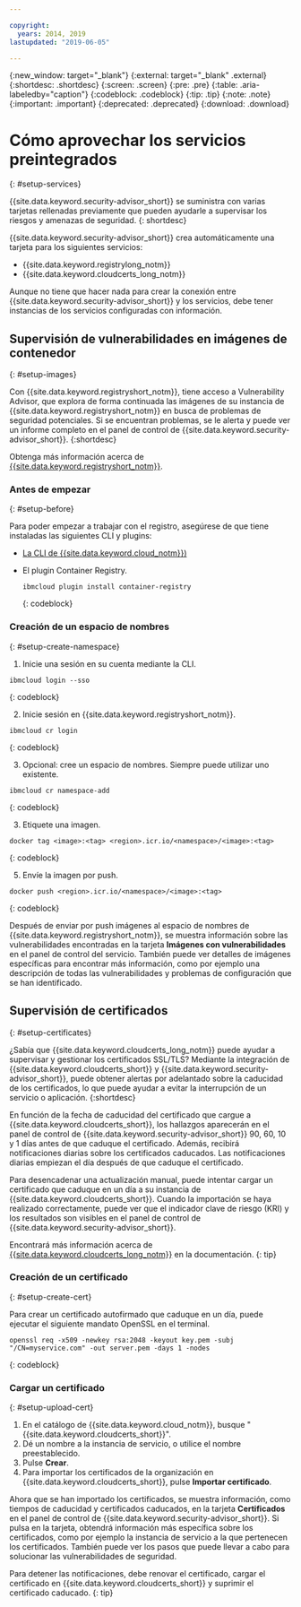 ```yaml
---

copyright:
  years: 2014, 2019
lastupdated: "2019-06-05"

---
```


{:new_window: target="_blank"}
{:external: target="_blank" .external}
{:shortdesc: .shortdesc}
{:screen: .screen}
{:pre: .pre}
{:table: .aria-labeledby="caption"}
{:codeblock: .codeblock}
{:tip: .tip}
{:note: .note}
{:important: .important}
{:deprecated: .deprecated}
{:download: .download}

# Cómo aprovechar los servicios preintegrados
{: #setup-services}

{{site.data.keyword.security-advisor_short}} se suministra con varias tarjetas rellenadas previamente que pueden ayudarle a supervisar los riesgos y amenazas de seguridad.
{: shortdesc}

{{site.data.keyword.security-advisor_short}} crea automáticamente una tarjeta para los siguientes servicios:

* {{site.data.keyword.registrylong_notm}}
* {{site.data.keyword.cloudcerts_long_notm}}

Aunque no tiene que hacer nada para crear la conexión entre {{site.data.keyword.security-advisor_short}} y los servicios, debe tener instancias de los servicios configuradas con información.


## Supervisión de vulnerabilidades en imágenes de contenedor
{: #setup-images}

Con {{site.data.keyword.registryshort_notm}}, tiene acceso a Vulnerability Advisor, que explora de forma continuada las imágenes de su instancia de {{site.data.keyword.registryshort_notm}} en busca de problemas de seguridad potenciales. Si se encuentran problemas, se le alerta y puede ver un informe completo en el panel de control de {{site.data.keyword.security-advisor_short}}.
{:shortdesc}

Obtenga más información acerca de [{{site.data.keyword.registryshort_notm}}](/docs/services/Registry?topic=registry-getting-started).


### Antes de empezar
{: #setup-before}

Para poder empezar a trabajar con el registro, asegúrese de que tiene instaladas las siguientes CLI y plugins:
* [La CLI de {{site.data.keyword.cloud_notm}})](/docs/cli?topic=cloud-cli-ibmcloud-cli)
* El plugin Container Registry.

  ```
  ibmcloud plugin install container-registry
  ```
  {: codeblock}


### Creación de un espacio de nombres
{: #setup-create-namespace}

1. Inicie una sesión en su cuenta mediante la CLI.

  ```
  ibmcloud login --sso
  ```
  {: codeblock}

2. Inicie sesión en {{site.data.keyword.registryshort_notm}}.

  ```
  ibmcloud cr login
  ```
  {: codeblock}

3. Opcional: cree un espacio de nombres. Siempre puede utilizar uno existente.

  ```
  ibmcloud cr namespace-add
  ```
  {: codeblock}

3. Etiquete una imagen.

  ```
  docker tag <image>:<tag> <region>.icr.io/<namespace>/<image>:<tag>
  ```
  {: codeblock}

5. Envíe la imagen por push.

  ```
  docker push <region>.icr.io/<namespace>/<image>:<tag>
  ```
  {: codeblock}


Después de enviar por push imágenes al espacio de nombres de {{site.data.keyword.registryshort_notm}}, se muestra información sobre las vulnerabilidades encontradas en la tarjeta **Imágenes con vulnerabilidades** en el panel de control del servicio. También puede ver detalles de imágenes específicas para encontrar más información, como por ejemplo una descripción de todas las vulnerabilidades y problemas de configuración que se han identificado.


## Supervisión de certificados
{: #setup-certificates}

¿Sabía que {{site.data.keyword.cloudcerts_long_notm}} puede ayudar a supervisar y gestionar los certificados SSL/TLS? Mediante la integración de {{site.data.keyword.cloudcerts_short}} y {{site.data.keyword.security-advisor_short}}, puede obtener alertas por adelantado sobre la caducidad de los certificados, lo que puede ayudar a evitar la interrupción de un servicio o aplicación.
{:shortdesc}

En función de la fecha de caducidad del certificado que cargue a {{site.data.keyword.cloudcerts_short}}, los hallazgos aparecerán en el panel de control de {{site.data.keyword.security-advisor_short}} 90, 60, 10 y 1 días antes de que caduque el certificado. Además, recibirá notificaciones diarias sobre los certificados caducados. Las notificaciones diarias empiezan el día después de que caduque el certificado.

Para desencadenar una actualización manual, puede intentar cargar un certificado que caduque en un día a su instancia de {{site.data.keyword.cloudcerts_short}}. Cuando la importación se haya realizado correctamente, puede ver que el indicador clave de riesgo (KRI) y los resultados son visibles en el panel de control de {{site.data.keyword.security-advisor_short}}.

Encontrará más información acerca de [{{site.data.keyword.cloudcerts_long_notm}}](/docs/services/certificate-manager?topic=certificate-manager-getting-started) en la documentación.
{: tip}

### Creación de un certificado
{: #setup-create-cert}

Para crear un certificado autofirmado que caduque en un día, puede ejecutar el siguiente mandato OpenSSL en el terminal.

```
openssl req -x509 -newkey rsa:2048 -keyout key.pem -subj "/CN=myservice.com" -out server.pem -days 1 -nodes
```
{: codeblock}


### Cargar un certificado
{: #setup-upload-cert}

1. En el catálogo de {{site.data.keyword.cloud_notm}}, busque "{{site.data.keyword.cloudcerts_short}}".
2. Dé un nombre a la instancia de servicio, o utilice el nombre preestablecido.
3. Pulse **Crear**.
4. Para importar los certificados de la organización en {{site.data.keyword.cloudcerts_short}}, pulse **Importar certificado**.

Ahora que se han importado los certificados, se muestra información, como tiempos de caducidad y certificados caducados, en la tarjeta **Certificados** en el panel de control de {{site.data.keyword.security-advisor_short}}. Si pulsa en la tarjeta, obtendrá información más específica sobre los certificados, como por ejemplo la instancia de servicio a la que pertenecen los certificados. También puede ver los pasos que puede llevar a cabo para solucionar las vulnerabilidades de seguridad.

Para detener las notificaciones, debe renovar el certificado, cargar el certificado en {{site.data.keyword.cloudcerts_short}} y suprimir el certificado caducado.
{: tip}
